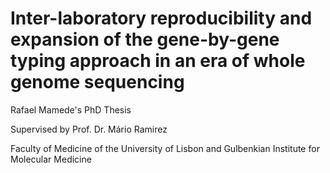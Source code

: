 # Inter-laboratory reproducibility and expansion of the gene-by-gene typing approach in an era of whole genome sequencing

Rafael Mamede's PhD Thesis

Supervised by Prof. Dr. Mário Ramirez

Faculty of Medicine of the University of Lisbon and Gulbenkian Institute for Molecular Medicine
